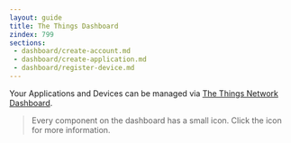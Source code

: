 ```yaml
---
layout: guide
title: The Things Dashboard
zindex: 799
sections:
 - dashboard/create-account.md
 - dashboard/create-application.md
 - dashboard/register-device.md
---
```

Your Applications and Devices can be managed via [The Things Network Dashboard](https://staging.thethingsnetwork.org).

> Every component on the dashboard has a small <i class="fa fa-question-circle"></i> icon. Click the icon for more information.